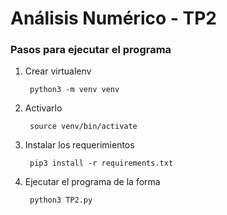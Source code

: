 # Análisis Numérico - TP2

### Pasos para ejecutar el programa

1. Crear virtualenv

        python3 -m venv venv

2. Activarlo

        source venv/bin/activate

3. Instalar los requerimientos

        pip3 install -r requirements.txt

4. Ejecutar el programa de la forma

        python3 TP2.py
